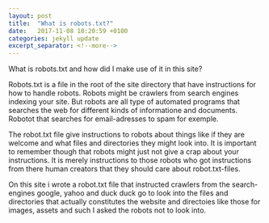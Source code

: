 ```yaml
---
layout: post
title:  "What is robots.txt?"
date:   2017-11-08 10:20:59 +0100
categories: jekyll update
excerpt_separator: <!--more-->
---
```

What is robots.txt and how did I make use of it in this site?

Robots.txt is a file in the root of the site directory that have instructions for how to handle robots.
Robots might be crawlers from search engines indexing your site. But robots are all type of automated programs that searches the web for different kinds of informatione and documents. Robotot that searches for email-adresses to spam for exemple. 

<!--more--> 

The robot.txt file give instructions to robots about things like if they are welcome and what files and directories they might look into. It is important to remember though that robots might just not give a crap about your instructions. It is merely instructions to those robots who got instructions from there human creators that they should care about robot.txt-files.

On this site i wrote a robot.txt file that instructed crawlers from the search-engines google, yahoo and duck duck go to look into the files and directories that actually constitutes the website and directoies like those for images, assets and such I asked the robots not to look into.


